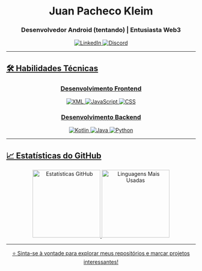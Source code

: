 <div align="center">

  
  <h1>Juan Pacheco Kleim</h1>
  
  <h3>Desenvolvedor Android (tentando) | Entusiasta Web3 </h3>
  
  <div>
    <a href="https://www.linkedin.com/in/juan-pacheco-kleim/">
      <img src="https://img.shields.io/badge/LinkedIn-0A66C2?style=for-the-badge&logo=linkedin&logoColor=white" alt="LinkedIn"/>
    <a href="https://discord.com">
      <img src="https://img.shields.io/badge/Discord-7289DA?style=for-the-badge&logo=discord&logoColor=white" alt="Discord"/>
    </div>
  </div>

---

## 🛠️ Habilidades Técnicas

<div align="center">

### **Desenvolvimento Frontend**
![XML](https://img.shields.io/badge/XML-4A90E2?style=for-the-badge&logo=xml&logoColor=white)  ![JavaScript](https://img.shields.io/badge/JavaScript-F7DF1E?style=for-the-badge&logo=javascript&logoColor=black)  ![CSS](https://img.shields.io/badge/CSS3-1572B6?style=for-the-badge&logo=css3&logoColor=white)  

### **Desenvolvimento Backend**
![Kotlin](https://img.shields.io/badge/Kotlin-0095D5?style=for-the-badge&logo=kotlin&logoColor=white)
![Java](https://img.shields.io/badge/Java-ED8B00?style=for-the-badge&logo=openjdk&logoColor=white)
![Python](https://img.shields.io/badge/Python-3776AB?style=for-the-badge&logo=python&logoColor=white)

</div>

---

## 📈 Estatísticas do GitHub

<div align="center">
  <img height="180em" src="https://github-readme-stats.vercel.app/api?username=juan-kleim&show_icons=true&theme=radical" alt="Estatísticas GitHub"/>
  <img height="180em" src="https://github-readme-stats.vercel.app/api/top-langs/?username=juan-kleim&layout=compact&theme=radical&hide_border=true" alt="Linguagens Mais Usadas"/>
</div>

---

<div align="center">
  <p>⭐ Sinta-se à vontade para explorar meus repositórios e marcar projetos interessantes!</p>
</div>
